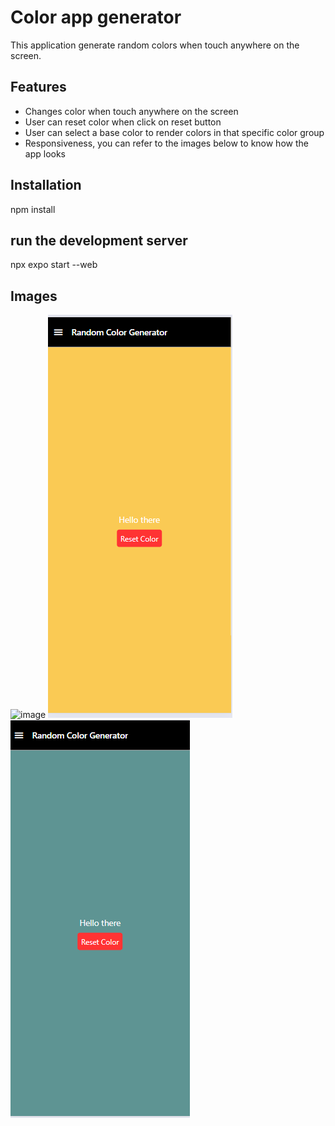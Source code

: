 # Color app generator
This application generate random colors when touch anywhere on the screen.

## Features
- Changes color when touch anywhere on the screen
- User can reset  color when click on reset button
- User can select a base color to render colors in that specific color group
- Responsiveness, you can refer to the images below to know how the app looks

## Installation

npm install

## run the development server
npx expo start --web

## Images
![image](https://github.com/user-attachments/assets/0b811c93-afec-447e-8707-c34a2da303c1)
![image](https://github.com/pehjos/colorApp/blob/master/assets/mobilegen.PNG)
![image](https://github.com/pehjos/colorApp/blob/master/assets/mobilepage.PNG)



